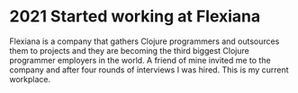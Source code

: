 # 2021 Started working at Flexiana

Flexiana is a company that gathers Clojure programmers and outsources them to projects and they are becoming the third biggest Clojure programmer employers in the world. A friend of mine invited me to the company and after four rounds of interviews I was hired. This is my current workplace.
